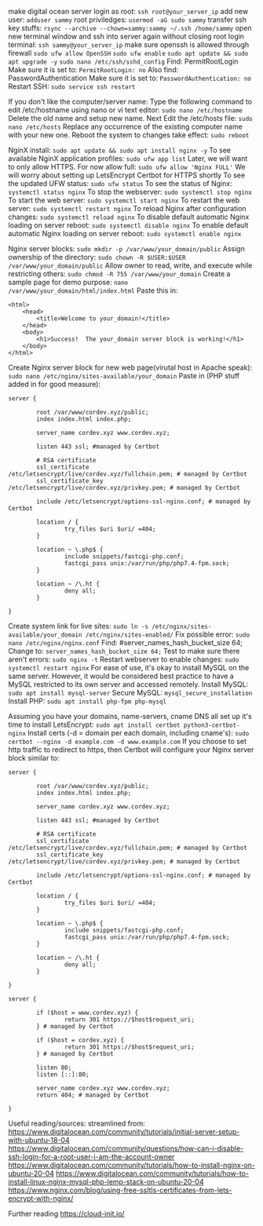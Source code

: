 
make digital ocean server
login as root:
```ssh root@your_server_ip```
add new user:
```adduser sammy```
root priviledges:
```usermod -aG sudo sammy```
transfer ssh key stuffs:
```rsync --archive --chown=sammy:sammy ~/.ssh /home/sammy```
open new terminal window and ssh into server again without closing root login terminal:
```ssh sammy@your_server_ip```
make sure openssh is allowed through firewall
```sudo ufw allow OpenSSH```
```sudo ufw enable```
```sudo apt update && sudo apt upgrade -y```
```sudo nano /etc/ssh/sshd_config```
Find:
PermitRootLogin
Make sure it is set to:
```PermitRootLogin: no```
Also find:
PasswordAuthentication
Make sure it is set to:
```PasswordAuthentication: no```
Restart SSH:
```sudo service ssh restart```

If you don't like the computer/server name:
Type the following command to edit /etc/hostname using nano or vi text editor:
```sudo nano /etc/hostname```
Delete the old name and setup new name.
Next Edit the /etc/hosts file:
```sudo nano /etc/hosts```
Replace any occurrence of the existing computer name with your new one.
Reboot the system to changes take effect:
```sudo reboot```

NginX install:
```sudo apt update && sudo apt install nginx -y```
To see available NginX application profiles:
```sudo ufw app list```
Later, we will want to only allow HTTPS. For now allow full:
```sudo ufw allow 'Nginx FULL'```
We will worry about setting up LetsEncrypt Certbot for HTTPS shortly
To see the updated UFW status:
```sudo ufw status```
To see the status of Nginx:
```systemctl status nginx```
To stop the webserver:
```sudo systemctl stop nginx```
To start the web server:
```sudo systemctl start nginx```
To restart the web server:
```sudo systemctl restart nginx```
To reload Nginx after configuration changes:
```sudo systemctl reload nginx```
To disable default automatic Nginx loading on server reboot:
```sudo systemctl disable nginx```
To enable default automatic Nginx loading on server reboot: 
```sudo systemctl enable nginx```

Nginx server blocks:
```sudo mkdir -p /var/www/your_domain/public```
Assign ownership of the directory:
```sudo chown -R $USER:$USER /var/www/your_domain/public```
Allow owner to read, write, and execute while restricting others:
```sudo chmod -R 755 /var/www/your_domain```
Create a sample page for demo purpose:
```nano /var/www/your_domain/html/index.html```
Paste this in:
```
<html>
    <head>
        <title>Welcome to your_domain!</title>
    </head>
    <body>
        <h1>Success!  The your_domain server block is working!</h1>
    </body>
</html>
```

Create Nginx server block for new web page(virutal host in Apache speak):
```sudo nano /etc/nginx/sites-available/your_domain```
Paste in (PHP stuff added in for good measure):
```
server {

        root /var/www/cordev.xyz/public;
        index index.html index.php;

        server_name cordev.xyz www.cordev.xyz;

        listen 443 ssl; #managed by Certbot

        # RSA certificate
        ssl_certificate /etc/letsencrypt/live/cordev.xyz/fullchain.pem; # managed by Certbot
        ssl_certificate_key /etc/letsencrypt/live/cordev.xyz/privkey.pem; # managed by Certbot

        include /etc/letsencrypt/options-ssl-nginx.conf; # managed by Certbot

        location / {
                try_files $uri $uri/ =404;
        }

        location ~ \.php$ {
                include snippets/fastcgi-php.conf;
                fastcgi_pass unix:/var/run/php/php7.4-fpm.sock;
        }

        location ~ /\.ht {
                deny all;
        }

}
```

Create system link for live sites:
```sudo ln -s /etc/nginx/sites-available/your_domain /etc/nginx/sites-enabled/```
Fix possible error:
```sudo nano /etc/nginx/nginx.conf```
Find: 
#server_names_hash_bucket_size 64;
Change to:
```server_names_hash_bucket_size 64;```
Test to make sure there aren't errors:
```sudo nginx -t```
Restart webserver to enable changes:
```sudo systemctl restart nginx```
For ease of use, it's okay to install MySQL on the same server. However, it would be considered best practice to have a MySQL restricted to its own 
server and accessed remotely.
Install MySQL:
```sudo apt install mysql-server```
Secure MySQL:
```mysql_secure_installation```
Install PHP:
```sudo apt install php-fpm php-mysql```

Assuming you have your domains, name-servers, cname DNS all set up it's time to install LetsEncrypt:
```sudo apt install certbot python3-certbot-nginx```
Install certs (-d = domain per each domain, including cname's):
```sudo certbot --nginx -d example.com -d www.example.com```
If you choose to set http traffic to redirect to https, then Certbot will configure your Nginx server block similar to:
```
server {

        root /var/www/cordev.xyz/public;
        index index.html index.php;

        server_name cordev.xyz www.cordev.xyz;

        listen 443 ssl; #managed by Certbot

        # RSA certificate
        ssl_certificate /etc/letsencrypt/live/cordev.xyz/fullchain.pem; # managed by Certbot
        ssl_certificate_key /etc/letsencrypt/live/cordev.xyz/privkey.pem; # managed by Certbot

        include /etc/letsencrypt/options-ssl-nginx.conf; # managed by Certbot

        location / {
                try_files $uri $uri/ =404;
        }

        location ~ \.php$ {
                include snippets/fastcgi-php.conf;
                fastcgi_pass unix:/var/run/php/php7.4-fpm.sock;
        }

        location ~ /\.ht {
                deny all;
        }

}

server {

        if ($host = www.cordev.xyz) {   
                return 301 https://$host$request_uri;
        } # managed by Certbot

        if ($host = cordev.xyz) {
                return 301 https://$host$request_uri;
        } # managed by Certbot

        listen 80;
        listen [::]:80;

        server_name cordev.xyz www.cordev.xyz;
        return 404; # managed by Certbot

}
```


Useful reading/sources:
streamlined from: https://www.digitalocean.com/community/tutorials/initial-server-setup-with-ubuntu-18-04
https://www.digitalocean.com/community/questions/how-can-i-disable-ssh-login-for-a-root-user-i-am-the-account-owner
https://www.digitalocean.com/community/tutorials/how-to-install-nginx-on-ubuntu-20-04
https://www.digitalocean.com/community/tutorials/how-to-install-linux-nginx-mysql-php-lemp-stack-on-ubuntu-20-04
https://www.nginx.com/blog/using-free-ssltls-certificates-from-lets-encrypt-with-nginx/



Further reading
https://cloud-init.io/